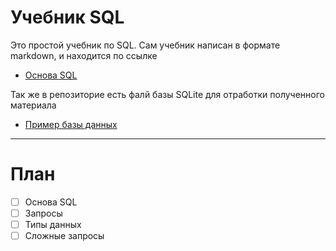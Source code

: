 # Учебник SQL

Это простой учебник по SQL. 
Сам учебник написан в формате markdown, и находится по ссылке 
- [Основа SQL](./base.md)

Так же в репозиторие есть фалй базы SQLite для отработки полученного материала
- [Пример базы данных](./example.db)


---

# План
- [ ] Основа SQL
- [ ] Запросы
- [ ] Типы данных
- [ ] Сложные запросы
